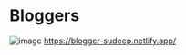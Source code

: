 # Bloggers
![image](https://user-images.githubusercontent.com/112026180/210040227-91475c2a-701b-49b0-a58c-52e95142ea25.png)
https://blogger-sudeep.netlify.app/
